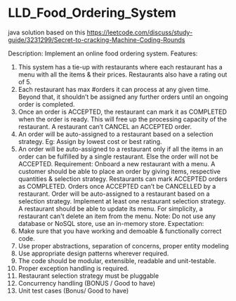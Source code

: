 # LLD_Food_Ordering_System

java solution based on this https://leetcode.com/discuss/study-guide/3231299/Secret-to-cracking-Machine-Coding-Rounds

Description: Implement an online food ordering system. Features: 
1. This system has a tie-up with restaurants where each restaurant has a menu with all the 
items & their prices. Restaurants also have a rating out of 5. 
2. Each restaurant has max #orders it can process at any given time. Beyond that, it 
shouldn’t be assigned any further orders until an ongoing order is completed. 
3. Once an order is ACCEPTED, the restaurant can mark it as COMPLETED when the order is ready. This will free up the processing capacity of the restaurant. A restaurant can’t CANCEL an ACCEPTED order. 
4. An order will be auto-assigned to a restaurant based on a selection strategy. Eg: Assign 
by lowest cost or best rating. 
5. An order will be auto-assigned to a restaurant only if all the items in an order can be fulfilled by a single restaurant. Else the order will not be ACCEPTED. 
Requirement: 
Onboard a new restaurant with a menu.
A customer should be able to place an order by giving items, respective quantities & selection strategy.
Restaurants can mark ACCEPTED orders as COMPLETED. Orders once ACCEPTED can’t be CANCELLED by a restaurant.
Order will be auto-assigned to a restaurant based on a selection strategy. 
Implement at least one restaurant selection strategy. 
A restaurant should be able to update its menu. For simplicity, a restaurant can't delete an item from the menu.
Note: Do not use any database or NoSQL store, use an in-memory store. 
Expectation: 
1. Make sure that you have working and demoable & functionally correct code. 
2. Use proper abstractions, separation of concerns, proper entity modeling 
3. Use appropriate design patterns wherever required.
4. The code should be modular, extensible, readable and unit-testable. 
5. Proper exception handling is required. 
6. Restaurant selection strategy must be pluggable 
7. Concurrency handling (BONUS / Good to have) 
8. Unit test cases (Bonus/ Good to have)


